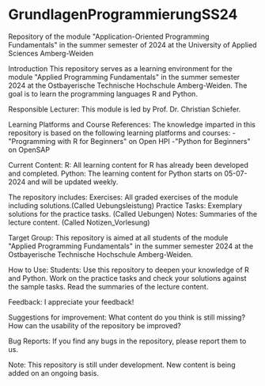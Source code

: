 # GrundlagenProgrammierungSS24
Repository of the module "Application-Oriented Programming Fundamentals" in the summer semester of 2024 at the University of Applied Sciences Amberg-Weiden

Introduction
This repository serves as a learning environment for the module "Applied Programming Fundamentals" in the summer semester 2024 at the Ostbayerische Technische Hochschule Amberg-Weiden. The goal is to learn the programming languages R and Python.

Responsible Lecturer:
This module is led by Prof. Dr. Christian Schiefer.

Learning Platforms and Course References:
The knowledge imparted in this repository is based on the following learning platforms and courses:
  -"Programming with R for Beginners" on Open HPI
  -"Python for Beginners" on OpenSAP

Current Content:
R: All learning content for R has already been developed and completed.
Python: The learning content for Python starts on 05-07-2024 and will be updated weekly.

The repository includes:
Exercises: All graded exercises of the module including solutions.(Called Uebungsleistung)
Practice Tasks: Exemplary solutions for the practice tasks. (Called Uebungen)
Notes: Summaries of the lecture content. (Called Notizen_Vorlesung)

Target Group:
This repository is aimed at all students of the module "Applied Programming Fundamentals" in the summer semester 2024 at the Ostbayerische Technische Hochschule Amberg-Weiden.

How to Use:
Students:
Use this repository to deepen your knowledge of R and Python.
Work on the practice tasks and check your solutions against the sample tasks.
Read the summaries of the lecture content.

Feedback:
I appreciate your feedback!

Suggestions for improvement:
What content do you think is still missing?
How can the usability of the repository be improved?

Bug Reports:
If you find any bugs in the repository, please report them to us.

Note:
This repository is still under development. New content is being added on an ongoing basis.

